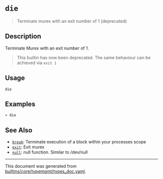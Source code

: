 # `die`

> Terminate murex with an exit number of 1 (deprecated)

## Description

Terminate Murex with an exit number of 1.

> This builtin has now been deprecated. The same behaviour can be achieved via
> `exit 1`

## Usage

```
die
```

## Examples

```
» die
```

## See Also

* [`break`](../commands/break.md):
  Terminate execution of a block within your processes scope
* [`exit`](../commands/exit.md):
  Exit murex
* [`null`](../commands/devnull.md):
  null function. Similar to /dev/null

<hr/>

This document was generated from [builtins/core/typemgmt/types_doc.yaml](https://github.com/lmorg/murex/blob/master/builtins/core/typemgmt/types_doc.yaml).
